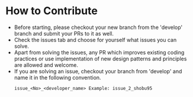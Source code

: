 # How to Contribute

- Before starting, please checkout your new branch from the 'develop' branch and submit your PRs to
  it as well.
- Check the issues tab and choose for yourself what issues you can solve.
- Apart from solving the issues, any PR which improves existing coding practices or use
  implementation of new design patterns and principles are allowed and welcome.
- If you are solving an issue, checkout your branch from 'develop' and name it in the following convention.
    ```
    issue_<No>_<developer_name> Example: issue_2_shobu95
    ```
